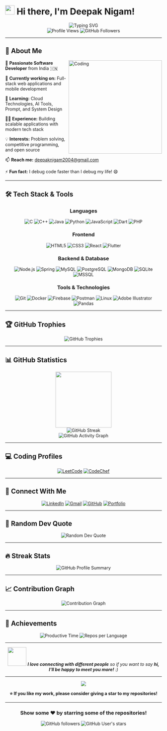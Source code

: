 # <img src="https://media.giphy.com/media/hvRJCLFzcasrR4ia7z/giphy.gif" width="30px"/> Hi there, I'm Deepak Nigam!

<div align="center">
  <img src="https://readme-typing-svg.herokuapp.com?font=Fira+Code&size=30&pause=1000&color=36BCF7&center=true&vCenter=true&width=600&lines=Software+Engineer;Problem+Solver;Code+Enthusiast;Always+Learning+New+Things!" alt="Typing SVG" />
</div>

<div align="center">
  <img src="https://komarev.com/ghpvc/?username=deepaknigam2004&label=Profile%20Views&color=brightgreen&style=for-the-badge" alt="Profile Views" />
  <img src="https://img.shields.io/github/followers/deepaknigam2004?label=Followers&style=for-the-badge&color=blue" alt="GitHub Followers" />
</div>

---

## 🚀 About Me

<img align="right" alt="Coding" width="300" src="https://media.giphy.com/media/SWoSkN6DxTszqIKEqv/giphy.gif">

🎯 **Passionate Software Developer** from India 🇮🇳

🔭 **Currently working on:** Full-stack web applications and mobile development

🌱 **Learning:** Cloud Technologies, AI Tools, Prompt, and System Design

👨‍💻 **Experience:** Building scalable applications with modern tech stack

💡 **Interests:** Problem solving, competitive programming, and open source

📫 **Reach me:** [deepaknigam2004@gmail.com](mailto:deepaknigam2004@gmail.com)

⚡ **Fun fact:** I debug code faster than I debug my life! 😄

---

## 🛠️ Tech Stack & Tools

<div align="center">

### Languages
![C](https://img.shields.io/badge/C-00599C?style=for-the-badge&logo=c&logoColor=white)
![C++](https://img.shields.io/badge/C++-00599C?style=for-the-badge&logo=cplusplus&logoColor=white)
![Java](https://img.shields.io/badge/Java-ED8B00?style=for-the-badge&logo=java&logoColor=white)
![Python](https://img.shields.io/badge/Python-3776AB?style=for-the-badge&logo=python&logoColor=white)
![JavaScript](https://img.shields.io/badge/JavaScript-F7DF1E?style=for-the-badge&logo=javascript&logoColor=black)
![Dart](https://img.shields.io/badge/Dart-0175C2?style=for-the-badge&logo=dart&logoColor=white)
![PHP](https://img.shields.io/badge/PHP-777BB4?style=for-the-badge&logo=php&logoColor=white)

### Frontend
![HTML5](https://img.shields.io/badge/HTML5-E34F26?style=for-the-badge&logo=html5&logoColor=white)
![CSS3](https://img.shields.io/badge/CSS3-1572B6?style=for-the-badge&logo=css3&logoColor=white)
![React](https://img.shields.io/badge/React-20232A?style=for-the-badge&logo=react&logoColor=61DAFB)
![Flutter](https://img.shields.io/badge/Flutter-02569B?style=for-the-badge&logo=flutter&logoColor=white)

### Backend & Database
![Node.js](https://img.shields.io/badge/Node.js-43853D?style=for-the-badge&logo=node.js&logoColor=white)
![Spring](https://img.shields.io/badge/Spring-6DB33F?style=for-the-badge&logo=spring&logoColor=white)
![MySQL](https://img.shields.io/badge/MySQL-4479A1?style=for-the-badge&logo=mysql&logoColor=white)
![PostgreSQL](https://img.shields.io/badge/PostgreSQL-316192?style=for-the-badge&logo=postgresql&logoColor=white)
![MongoDB](https://img.shields.io/badge/MongoDB-4EA94B?style=for-the-badge&logo=mongodb&logoColor=white)
![SQLite](https://img.shields.io/badge/SQLite-07405E?style=for-the-badge&logo=sqlite&logoColor=white)
![MSSQL](https://img.shields.io/badge/Microsoft%20SQL%20Server-CC2927?style=for-the-badge&logo=microsoft%20sql%20server&logoColor=white)

### Tools & Technologies
![Git](https://img.shields.io/badge/Git-F05032?style=for-the-badge&logo=git&logoColor=white)
![Docker](https://img.shields.io/badge/Docker-2496ED?style=for-the-badge&logo=docker&logoColor=white)
![Firebase](https://img.shields.io/badge/Firebase-FFCA28?style=for-the-badge&logo=firebase&logoColor=black)
![Postman](https://img.shields.io/badge/Postman-FF6C37?style=for-the-badge&logo=postman&logoColor=white)
![Linux](https://img.shields.io/badge/Linux-FCC624?style=for-the-badge&logo=linux&logoColor=black)
![Adobe Illustrator](https://img.shields.io/badge/Adobe%20Illustrator-FF9A00?style=for-the-badge&logo=adobe%20illustrator&logoColor=white)
![Pandas](https://img.shields.io/badge/pandas-150458?style=for-the-badge&logo=pandas&logoColor=white)

</div>

---

## 🏆 GitHub Trophies

<div align="center">
  <img src="https://github-profile-trophy.vercel.app/?username=deepaknigam2004&theme=tokyonight&no-frame=false&no-bg=true&margin-w=4&row=1" alt="GitHub Trophies" />
</div>

---

## 📊 GitHub Statistics

<div align="center">
<!--   <img height="180em" src="https://github-readme-stats.vercel.app/api?username=deepaknigam2004&show_icons=true&theme=tokyonight&include_all_commits=true&count_private=true"/> -->
  <img height="180em" src="https://github-readme-stats.vercel.app/api/top-langs/?username=deepaknigam2004&layout=compact&langs_count=8&theme=tokyonight"/>
</div>

<div align="center">
  <img src="https://github-readme-streak-stats.herokuapp.com/?user=deepaknigam2004&theme=tokyonight" alt="GitHub Streak" />
</div>

<div align="center">
  <img src="https://github-readme-activity-graph.vercel.app/graph?username=deepaknigam2004&theme=tokyo-night&bg_color=1a1b27&color=628fdb&line=d65db1&point=ffeb95&area=true&hide_border=true" alt="GitHub Activity Graph" />
</div>

---

## 💻 Coding Profiles

<div align="center">
  
[![LeetCode](https://img.shields.io/badge/LeetCode-FFA116?style=for-the-badge&logo=LeetCode&logoColor=black)](https://www.leetcode.com/deepak0810)
[![CodeChef](https://img.shields.io/badge/CodeChef-5B4638?style=for-the-badge&logo=CodeChef&logoColor=white)](https://www.codechef.com/users/deepaknigam)
<!-- [![GeeksforGeeks](https://img.shields.io/badge/GeeksforGeeks-298D46?style=for-the-badge&logo=geeksforgeeks&logoColor=white)](https://auth.geeksforgeeks.org/user/deepaknigam2004)
[![HackerRank](https://img.shields.io/badge/HackerRank-2EC866?style=for-the-badge&logo=HackerRank&logoColor=white)](https://www.hackerrank.com/deepaknigam2004) -->

</div>

---

## 🤝 Connect With Me

<div align="center">
  
[![LinkedIn](https://img.shields.io/badge/LinkedIn-0077B5?style=for-the-badge&logo=linkedin&logoColor=white)](https://linkedin.com/in/deepaknigam2004)
[![Gmail](https://img.shields.io/badge/Gmail-D14836?style=for-the-badge&logo=gmail&logoColor=white)](mailto:deepaknigam2004@gmail.com)
[![GitHub](https://img.shields.io/badge/GitHub-100000?style=for-the-badge&logo=github&logoColor=white)](https://github.com/deepaknigam2004)
[![Portfolio](https://img.shields.io/badge/Portfolio-FF5722?style=for-the-badge&logo=google-chrome&logoColor=white)](https://portfolio-f4327.web.app)

</div>

---

## 🎨 Random Dev Quote

<div align="center">
  <img src="https://quotes-github-readme.vercel.app/api?type=horizontal&theme=tokyonight" alt="Random Dev Quote" />
</div>

---

<!-- ## 🎵 Spotify Playing

<div align="center">
  <img src="https://spotify-github-profile.vercel.app/api/spotify?background_color=1a1b27&border_color=628fdb" alt="Spotify Now Playing" width="350" />
</div>

---
-->

## 🔥 Streak Stats

<div align="center">
  <img src="https://github-profile-summary-cards.vercel.app/api/cards/profile-details?username=deepaknigam2004&theme=tokyonight" alt="GitHub Profile Summary" />
</div>

---

## 📈 Contribution Graph

<div align="center">
  <img src="https://github-readme-activity-graph.vercel.app/graph?username=deepaknigam2004&theme=tokyo-night&hide_border=true&area=true" alt="Contribution Graph" />
</div>

---

## 🏅 Achievements

<div align="center">
  <img src="https://github-profile-summary-cards.vercel.app/api/cards/productive-time?username=deepaknigam2004&theme=tokyonight&utcOffset=5.30" alt="Productive Time" />
  <img src="https://github-profile-summary-cards.vercel.app/api/cards/repos-per-language?username=deepaknigam2004&theme=tokyonight" alt="Repos per Language" />
</div>

---

<div align="center">
  <img src="https://media.giphy.com/media/LnQjpWaON8nhr21vNW/giphy.gif" width="60"> <em><b>I love connecting with different people</b> so if you want to say <b>hi, I'll be happy to meet you more!</b> :)</em>
</div>

---

<div align="center">
  <img src="https://capsule-render.vercel.app/api?type=waving&color=gradient&height=100&section=footer&text=Thanks%20for%20visiting!&fontSize=30&fontAlignY=65&desc=Happy%20coding!&descAlignY=85&animation=twinkling" />
</div>

<div align="center">
  
**⭐ If you like my work, please consider giving a star to my repositories!** 

</div>

---

<div align="center">
  
  ### Show some ❤️ by starring some of the repositories!
  
  ![GitHub followers](https://img.shields.io/github/followers/deepaknigam2004?style=social)
  ![GitHub User's stars](https://img.shields.io/github/stars/deepaknigam2004?style=social)
  
</div>
